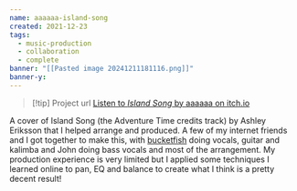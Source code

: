 ```yaml
---
name: aaaaaa-island-song
created: 2021-12-23
tags:
  - music-production
  - collaboration
  - complete
banner: "[[Pasted image 20241211181116.png]]"
banner-y:
---
```

> [!tip] Project url
> [Listen to *Island Song* by aaaaaa on itch.io](https://www.youtube.com/watch?v=MHno-3wnqrY)

A cover of Island Song (the Adventure Time credits track) by Ashley Eriksson that I helped arrange and produced. A few of my internet friends and I got together to make this, with [bucketfish](https://bucketfish.me/) doing vocals, guitar and kalimba and John doing bass vocals and most of the arrangement.
My production experience is very limited but I applied some techniques I learned online to pan, EQ and balance to create what I think is a pretty decent result!